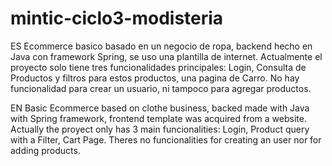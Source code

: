 # mintic-ciclo3-modisteria
ES
Ecommerce basico basado en un negocio de ropa, backend hecho en Java con framework Spring, se uso una plantilla de internet. Actualmente el proyecto
solo tiene tres funcionalidades principales: Login, Consulta de Productos y filtros para estos productos, una pagina de Carro. No hay funcionalidad para
crear un usuario, ni tampoco para agregar productos.

EN 
Basic Ecommerce based on clothe business, backed made with Java with Spring framework, frontend template was acquired from a website. Actually the proyect
only has 3 main funcionalities: Login, Product query with a Filter, Cart Page. Theres no funcionalities for creating an user nor for adding products.
